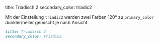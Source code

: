 title: Triadisch 2
secondary_color: triadic2

Mit der Einstellung `triadic2` werden zwei Farben 120° zu `primary_color` dunkler/heller gemischt je nach Ansicht.

```markdown
title: Triadisch 2
secondary_color: triadic2
```
